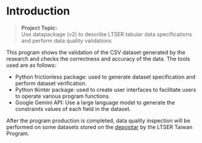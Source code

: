 # Introduction

> **Project Topic:**<br>Use datapackage (v2) to describe LTSER tabular data specifications and perform data quality validations

This program shows the validation of the CSV dataset generated by the research and checks the correctness and accuracy of the data. The tools used are as follows:
- Python frictionless package: used to generate dataset specification and perform dataset verification.
- Python tkinter package: used to create user interfaces to facilitate users to operate various program functions.
- Google Gemini API: Use a large language model to generate the constraints values ​​of each field in the dataset.

After the program production is completed, data quality inspection will be performed on some datasets stored on the [depositar](https://data.depositar.io/) by the LTSER Taiwan Program.
